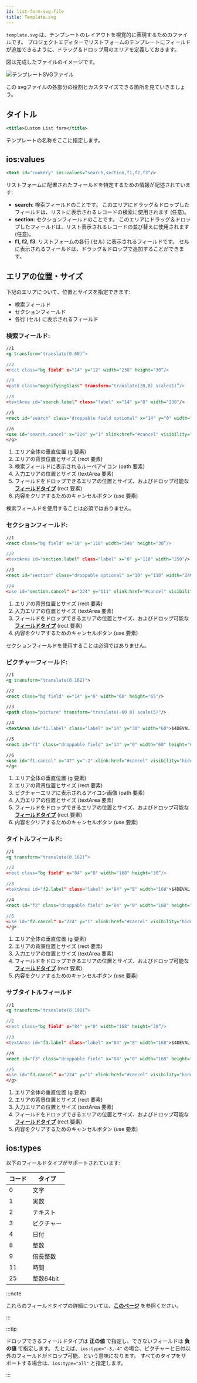 ```yaml
---
id: list-form-svg-file
title: Template.svg
---
```


`template.svg` は、テンプレートのレイアウトを視覚的に表現するためのファイルです。 プロジェクトエディターでリストフォームのテンプレートにフィールドが追加できるように、ドラッグ＆ドロップ用のエリアを定義しておきます。

図は完成したファイルのイメージです。

![テンプレートSVGファイル](img/template-svg-file.png)

この svgファイルの各部分の役割とカスタマイズできる箇所を見ていきましょう。

## タイトル

```xml
<title>Custom List form</title>
```

テンプレートの名称をここに指定します。

## ios:values

```xml
<text id="cookery" ios:values="search,section,f1,f2,f3"/>
```

リストフォームに配置されたフィールドを特定するための情報が記述されています:

* **search**: 検索フィールドのことです。 このエリアにドラッグ＆ドロップしたフィールドは、リストに表示されるレコードの検索に使用されます (任意)。
* **section**: セクションフィールドのことです。 このエリアにドラッグ＆ドロップしたフィールドは、リスト表示されるレコードの並び替えに使用されます (任意)。
* **f1, f2, f3**: リストフォームの各行 (セル) に表示されるフィールドです。 セルに表示されるフィールドは、ドラッグ＆ドロップで追加することができます。

## エリアの位置・サイズ

下記のエリアについて、位置とサイズを指定できます:

* 検索フィールド
* セクションフィールド
* 各行 (セル) に表示されるフィールド

### 検索フィールド:

```svg
//1
<g transform="translate(0,60)”>

//2
<rect class="bg field" x="14" y="12" width="238" height="30”/>

//3
<path class="magnifyingGlass" transform="translate(20,8) scale(1)”/>

//4
<textArea id="search.label" class="label" x="14" y="8" width="238"/>

//5
<rect id="search" class="droppable field optional" x="14" y="0" width="238" height="30" stroke-dasharray="5,2" ios:type="0,1,2,4,8,9,11,25,35"  ios:bind="searchableField"/>

//6
<use id="search.cancel" x="224" y="1" xlink:href="#cancel" visibility="hidden"/>
</g>
```

1. エリア全体の垂直位置 (g 要素)
2. エリアの背景位置とサイズ (rect 要素)
3. 検索フィールドに表示されるルーペアイコン (path 要素)
4. 入力エリアの位置とサイズ (textArea 要素)
5. フィールドをドロップできるエリアの位置とサイズ、およびドロップ可能な [**フィールドタイプ**](#iostypes) (rect 要素)
6. 内容をクリアするためのキャンセルボタン (use 要素)

検索フィールドを使用することは必須ではありません。


### セクションフィールド:

```svg
//1
<rect class="bg field" x="10" y="110" width="246" height="30”/>

//2
<textArea id="section.label" class="label" x="0" y="118" width="250"/>

//3
<rect id="section" class="droppable optional" x="10" y="110" width="246" height="30" stroke-dasharray="5,2" ios:type="0,1,2,4,8,9,11,25,35" ios:bind="sectionField”/>

//4
<use id="section.cancel" x="224" y="111" xlink:href="#cancel" visibility="hidden"/>
```

1. エリアの背景位置とサイズ (rect 要素)
2. 入力エリアの位置とサイズ (textArea 要素)
3. フィールドをドロップできるエリアの位置とサイズ、およびドロップ可能な [**フィールドタイプ**](#iostypes) (rect 要素)
4. 内容をクリアするためのキャンセルボタン (use 要素)

セクションフィールドを使用することは必須ではありません。

### ピクチャーフィールド:

```svg
//1
<g transform="translate(0,162)">

//2
<rect class="bg field" x="14" y="0" width="60" height="65"/>

//3
<path class="picture" transform="translate(-60 0) scale(5)"/>

//4
<textArea id="f1.label" class="label" x="14" y="30" width="60">$4DEVAL(:C991("picture"))</textArea>

//5
<rect id="f1" class="droppable field" x="14" y="0" width="60" height="65" stroke-dasharray="5,2" ios:type="3" ios:bind="fields[0]"/>

//6
<use id="f1.cancel" x="47" y="-2" xlink:href="#cancel" visibility="hidden"/>
</g>
```

1. エリア全体の垂直位置 (g 要素)
2. エリアの背景位置とサイズ (rect 要素)
3. ピクチャーエリアに表示されるアイコン画像 (path 要素)
4. 入力エリアの位置とサイズ (textArea 要素)
5. フィールドをドロップできるエリアの位置とサイズ、およびドロップ可能な [**フィールドタイプ**](#iostypes) (rect 要素)
6. 内容をクリアするためのキャンセルボタン (use 要素)

### タイトルフィールド:

```svg
//1
<g transform="translate(0,162)”>

//2
<rect class="bg field" x="84" y="0" width="168" height="30”/>

//3
<textArea id="f2.label" class="label" x="84" y="8" width="168">$4DEVAL(:C991("titleField"))</textArea>

//4
<rect id="f2" class="droppable field" x="84" y="0" width="168" height="30" stroke-dasharray="5,2" ios:type="0,1,2,4,8,9,11,25,35" ios:bind="fields[1]”/>

//5
<use id="f2.cancel" x="224" y="1" xlink:href="#cancel" visibility="hidden"/>
</g>
```

1. エリア全体の垂直位置 (g 要素)
2. エリアの背景位置とサイズ (rect 要素)
3. 入力エリアの位置とサイズ (textArea 要素)
4. フィールドをドロップできるエリアの位置とサイズ、およびドロップ可能な [**フィールドタイプ**](#iostypes) (rect 要素)
5. 内容をクリアするためのキャンセルボタン (use 要素)

### サブタイトルフィールド

```svg
//1
<g transform="translate(0,198)”>

//2
<rect class="bg field" x="84" y="0" width="168" height="30”/>

//3
<textArea id="f3.label" class="label" x="84" y="8" width="168">$4DEVAL(:C991("subtitleField"))</textArea>

//4
<rect id="f3" class="droppable field" x="84" y="0" width="168" height="30" stroke-dasharray="5,2" ios:type="0,1,2,4,8,9,11,25,35" ios:bind="fields[2]”/>

//5
<use id="f3.cancel" x="224" y="1" xlink:href="#cancel" visibility="hidden"/>
</g>
```

1. エリア全体の垂直位置 (g 要素)
2. エリアの背景位置とサイズ (rect 要素)
3. 入力エリアの位置とサイズ (textArea 要素)
4. フィールドをドロップできるエリアの位置とサイズ、およびドロップ可能な [**フィールドタイプ**](#iostypes) (rect 要素)
5. 内容をクリアするためのキャンセルボタン (use 要素)


## ios:types

以下のフィールドタイプがサポートされています:

| コード | タイプ     |
| --- | ------- |
| 0   | 文字      |
| 1   | 実数      |
| 2   | テキスト    |
| 3   | ピクチャー   |
| 4   | 日付      |
| 8   | 整数      |
| 9   | 倍長整数    |
| 11  | 時間      |
| 25  | 整数64bit |

:::note

これらのフィールドタイプの詳細については、[**このページ**](https://developer.4d.com/docs/ja/Concepts/data-types/) を参照ください。

:::

:::tip

ドロップできるフィールドタイプは **正の値** で指定し、できないフィールドは **負の値** で指定します。 たとえば、`ios:type="-3,-4"` の場合、ピクチャーと日付以外のフィールドがドロップ可能、という意味になります。 すべてのタイプをサポートする場合は、`ios:type="all"` と指定します。

:::